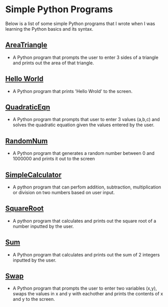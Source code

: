 # Simple Python Programs
Below is a list of some simple Python programs that I wrote when I was learning the Python basics and its syntax.

## [AreaTriangle](https://github.com/ArturMK98/Simple-Python-Programs/blob/master/AreaTriangle.py)
- A Python program that prompts the user to enter 3 sides of a triangle and prints out the area of that triangle.

## [Hello World](https://github.com/ArturMK98/Simple-Python-Programs/blob/master/HelloWorld.py)
- A Python program that prints 'Hello Wrold' to the screen.

## [QuadraticEqn](https://github.com/ArturMK98/Simple-Python-Programs/blob/master/QuadraticEqn.py)
- A Python program that prompts that user to enter 3 values (a,b,c) and solves the quadratic equation given the values entered by the user.

## [RandomNum](https://github.com/ArturMK98/Simple-Python-Programs/blob/master/RandomNum.py)
- A Python program that generates a random number between 0 and 1000000 and prints it out to the screen

## [SimpleCalculator](https://github.com/ArturMK98/Simple-Python-Programs/blob/master/SimpleCalculator.py)
- A python program that can perfom addition, subtraction, multiplication or division on two numbers based on user input.

## [SquareRoot](https://github.com/ArturMK98/Simple-Python-Programs/blob/master/SquareRoot.py)
- A python program that calculates and prints out the square root of a number inputted by the user.

## [Sum](https://github.com/ArturMK98/Simple-Python-Programs/blob/master/Sum.py)
- A Python program that calculates and prints out the sum of 2 integers inputted by the user.

## [Swap](https://github.com/ArturMK98/Simple-Python-Programs/blob/master/Swap.py)
- A Python program that prompts the user to enter two variables (x,y), swaps the values in x and y with eachother and prints the contents of x and y to the screen.
